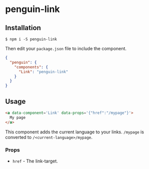 # penguin-link

## Installation

	$ npm i -S penguin-link

Then edit your `package.json` file to include the component.

```json
{
  "penguin": {
    "components": {
      "Link": "penguin-link"
    }
  }
}
```

## Usage

```html
<a data-component='Link' data-props='{"href":"/mypage"}'>
  My page
</a>
```

This component adds the current language to your links. `/mypage` is converted to `/<current-language>/mypage`.

### Props

  * `href` - The link-target.